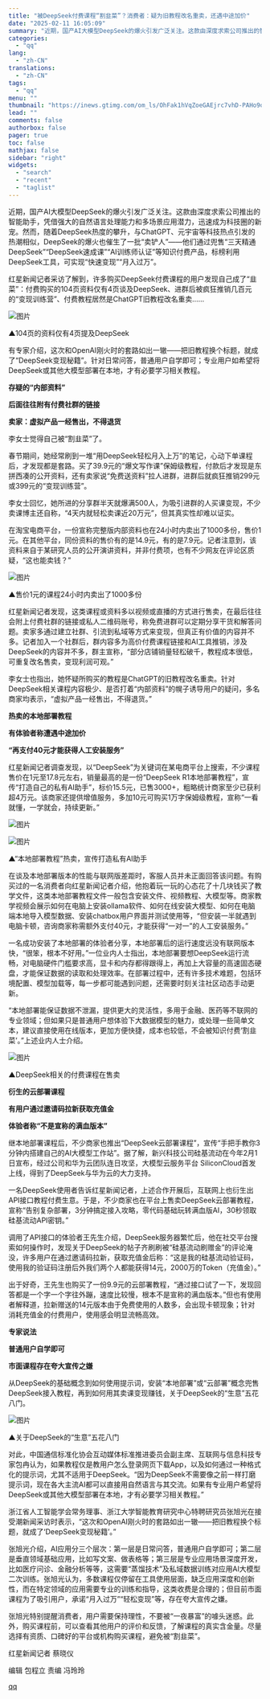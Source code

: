 ```yaml
---
title: "被DeepSeek付费课程“割韭菜”？消费者：疑为旧教程改名重卖，还遇中途加价"
date: "2025-02-11 16:05:09"
summary: "近期，国产AI大模型DeepSeek的爆火引发广泛关注。这款由深度求索公司推出的智能助手，凭借强大的..."
categories:
  - "qq"
lang:
  - "zh-CN"
translations:
  - "zh-CN"
tags:
  - "qq"
menu: ""
thumbnail: "https://inews.gtimg.com/om_ls/OhFak1hVqZoeGAEjrc7vhD-PAHo9o8z7n3SV8ur2ky10kAA_640360/0"
lead: ""
comments: false
authorbox: false
pager: true
toc: false
mathjax: false
sidebar: "right"
widgets:
  - "search"
  - "recent"
  - "taglist"
---
```


近期，国产AI大模型DeepSeek的爆火引发广泛关注。这款由深度求索公司推出的智能助手，凭借强大的自然语言处理能力和多场景应用潜力，迅速成为科技圈的新宠。然而，随着DeepSeek热度的攀升，与ChatGPT、元宇宙等科技热点引发的热潮相似，DeepSeek的爆火也催生了一批“卖铲人”——他们通过兜售“三天精通DeepSeek”“DeepSeek速成课”“AI训练师认证”等知识付费产品，标榜利用DeepSeek工具，可实现“快速变现”“月入过万”。  


红星新闻记者采访了解到，许多购买DeepSeek付费课程的用户发现自己成了“韭菜”：付费购买的104页资料仅有4页谈及DeepSeek、进群后被疯狂推销几百元的“变现训练营”、付费教程居然是ChatGPT旧教程改名重卖......

![图片](https://inews.gtimg.com/om_bt/OWFoYX7NLl3e4F1FnDPzdi4dk-rLl90QjIIqhM1ZqltzoAA/641)

▲104页的资料仅有4页提及DeepSeek

有专家介绍，这次和OpenAI刚火时的套路如出一辙——把旧教程换个标题，就成了“DeepSeek变现秘籍”。针对日常问答，普通用户自学即可；专业用户如希望将DeepSeek或其他大模型部署在本地，才有必要学习相关教程。

**存疑的“内部资料”**

**后面往往附有付费社群的链接**

**卖家：虚拟产品一经售出，不得退货**

李女士觉得自己被“割韭菜”了。

春节期间，她经常刷到一堆“用DeepSeek轻松月入上万”的笔记，心动下单课程后，才发现都是套路。买了39.9元的“爆文写作课”保姆级教程，付款后才发现是东拼西凑的公开资料，还有卖家说“免费送资料”拉人进群，进群后就疯狂推销299元或399元的“变现训练营”。

李女士回忆，她所进的分享群半天就爆满500人，为吸引进群的人买课变现，不少卖课博主还自称，“4天内就轻松卖课近20万元”，但其真实性却难以证实。

在淘宝电商平台，一份宣称完整版内部资料也在24小时内卖出了1000多份，售价1元。在其他平台，同份资料的售价有的是14.9元，有的是7.9元。记者注意到，该资料来自于某研究人员的公开演讲资料，并非付费项，也有不少网友在评论区质疑，“这也能卖钱？”

![图片](https://inews.gtimg.com/om_bt/ORgJPx0vJ3to9-u455EeHjAlN0lrmI9_iHuFBkw4tGE0gAA/641)

▲售价1元的课程24小时内卖出了1000多份

红星新闻记者发现，这类课程或资料多以视频或直播的方式进行售卖，在最后往往会附上付费社群的链接或私人二维码账号，称免费进群可以定期分享干货和解答问题。卖家多通过建立社群、引流到私域等方式来变现，但真正有价值的内容并不多。记者加入一个社群后，群内容多为高价付费课程链接和AI工具推销，涉及DeepSeek的内容并不多，群主宣称，“部分店铺销量轻松破千，教程成本很低，可重复改名售卖，变现利润可观。”

李女士也指出，她怀疑所购买的教程是ChatGPT的旧教程改名重卖。针对DeepSeek相关课程内容极少、是否打着“内部资料”的幌子诱导用户的疑问，多名商家均表示，“虚拟产品一经售出，不得退货。”

**热卖的本地部署教程**

**有体验者称遭遇中途加价**

**“再支付40元才能获得人工安装服务”**

红星新闻记者调查发现，以“DeepSeek”为关键词在某电商平台上搜索，不少课程售价在1元至17.8元左右，销量最高的是一份“DeepSeek R1本地部署教程”，宣传“打造自己的私有AI助手”，标价15.5元，已售3000+，粗略统计商家至少已获利超4万元。该商家还提供增值服务，多加10元可购买1万字保姆级教程，宣称“一看就懂，一学就会，持续更新。”

![图片](https://inews.gtimg.com/om_bt/OOGTRkXBtZl5P55dX5A0B23_KmHj7836nI76fGU0Q-AZUAA/641)

![图片](https://inews.gtimg.com/om_bt/ONJ3rKHdxlRRoNrgSqNwmiTacUymHlqMfISHvVnFbRUogAA/641)

▲“本地部署教程”热卖，宣传打造私有AI助手

在谈及本地部署版本的性能与联网版差距时，客服人员并未正面回答该问题。有购买过的一名消费者向红星新闻记者介绍，他抱着玩一玩的心态花了十几块钱买了教学文件，这类本地部署教程文件一般包含安装文件、视频教程、大模型等。商家教学视频会展示如何在电脑上安装ollama软件、如何在线安装大模型、如何在电脑端本地导入模型数据、安装chatbox用户界面并测试使用等，“但安装一半就遇到电脑卡顿，咨询商家称需额外支付40元，才能获得“一对一”的人工安装服务。”

一名成功安装了本地部署的体验者分享，本地部署后的运行速度远没有联网版本快，“很笨，根本不好用。”一位业内人士指出，本地部署要想DeepSeek运行流畅，对电脑硬件门槛要求高，显卡和内存都得跟得上，再加上大容量的高速固态硬盘，才能保证数据的读取和处理效率。在部署过程中，还有许多技术难题，包括环境配置、模型加载等，每一步都可能遇到问题，还需要时刻关注社区动态手动更新。

“本地部署能保证数据不泄漏，提供更大的灵活性，多用于金融、医药等不联网的专业领域；但如果只是普通用户想体验下大数据模型的魅力，或处理一些简单文本，建议直接使用在线版本，更加方便快捷，成本也较低，不会被知识付费‘割韭菜’。”上述业内人士介绍。

![图片](https://inews.gtimg.com/om_bt/OCuMYfLbj8D2OqJvTEpxZukKa80zMUSVwvHDR1X06DvTUAA/641)

▲DeepSeek相关的付费课程在售卖

**衍生的云部署课程**

**有用户通过邀请码拉新获取充值金**

**体验者称“不是宣称的满血版本”**

继本地部署课程后，不少商家也推出“DeepSeek云部署课程”，宣传“手把手教你3分钟内搭建自己的AI大模型工作站”。据了解，新兴科技公司硅基流动在今年2月1日宣布，经过公司和华为云团队连日攻坚，大模型云服务平台 SiliconCloud首发上线，得到了DeepSeek与华为云的大力支持。

一名DeepSeek使用者告诉红星新闻记者，上述合作开展后，互联网上也衍生出API接口教程付费生意。于是，不少商家也在平台上售卖DeepSeek云部署教程，宣称“告别复杂部署，3分钟搞定接入攻略，零代码基础玩转满血版AI，30秒领取硅基流动API密钥。”

调用了API接口的体验者王先生介绍，DeepSeek服务器繁忙后，他在社交平台搜索如何操作时，发现关于DeepSeek的帖子齐刷刷被“硅基流动刷赠金”的评论淹没，许多用户在通过邀请码拉新，获取充值金后称：“这是我的硅基流动验证码，使用我的验证码注册后外我们两个人都能获得14元，2000万的Token（充值金）。”

出于好奇，王先生也购买了一份9.9元的云部署教程，“通过接口试了一下，发现回答都是一个字一个字往外蹦，速度比较慢，根本不是宣称的满血版本。”但也有使用者解释道，拉新赠送的14元版本由于免费使用的人数多，会出现卡顿现象；针对消耗充值金的付费用户，使用感会明显流畅高效。

**专家说法**

**普通用户自学即可**  


**市面课程存在夸大宣传之嫌**

从DeepSeek的基础概念到如何使用提示词，安装“本地部署”或“云部署”概念兜售DeepSeek接入教程，再到如何用其卖课变现赚钱，关于DeepSeek的“生意”五花八门。

![图片](https://inews.gtimg.com/om_bt/O7PyR3UbRaWZ9zq6-YZNRskrhRW5y51plzqrdPwM4lFMUAA/641)

▲关于DeepSeek的“生意”五花八门

对此，中国通信标准化协会互动媒体标准推进委员会副主席、互联网与信息科技专家包冉认为，如果教程仅是教用户怎么登录网页下载App，以及如何通过一种格式化的提示词，尤其不适用于DeepSeek。“因为DeepSeek不需要像之前一样打磨提示词，现在各大主流AI都可以直接用自然语言与其交流。如果有专业用户希望将DeepSeek或其他大模型部署在本地，才有必要学习相关教程。”

浙江省人工智能学会常务理事、浙江大学智能教育研究中心特聘研究员张旭光在接受潮新闻采访时表示，“这次和OpenAI刚火时的套路如出一辙——把旧教程换个标题，就成了‘DeepSeek变现秘籍’。”

张旭光介绍，AI应用分三个层次：第一层是日常问答，普通用户自学即可；第二层是垂直领域基础应用，比如写文案、做表格等；第三层是专业应用场景深度开发，比如医疗问诊、金融分析等等，这需要“蒸馏技术”及私域数据训练对应用AI大模型二次训练。张旭光认为，多数课程仅停留在工具使用层面，缺乏应用深度和创新性，而在特定领域的应用需要专业的训练和指导，这类收费是合理的；但目前市面课程为了吸引用户，承诺“月入过万”“轻松变现”等，存在夸大宣传之嫌。

张旭光特别提醒消费者，用户需要保持理性，不要被“一夜暴富”的噱头迷惑。此外，购买课程前，可以查看其他用户的评价和反馈，了解课程的真实含金量。尽量选择有资质、口碑好的平台或机构购买课程，避免被“割韭菜”。

红星新闻记者 蔡晓仪

编辑 包程立 责编 冯玲玲

[qq](https://new.qq.com/rain/a/20250211A05T8F00)
